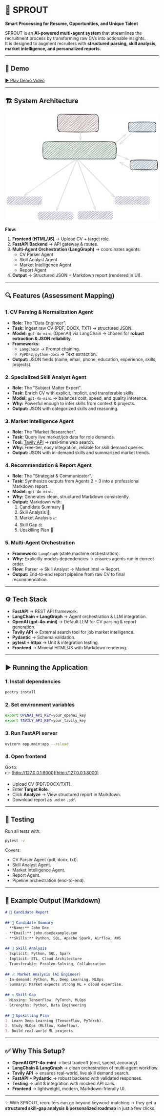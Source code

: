 # 🌱 SPROUT  
**Smart Processing for Resume, Opportunities, and Unique Talent**

SPROUT is an **AI-powered multi-agent system** that streamlines the recruitment process by transforming raw CVs into actionable insights.  
It is designed to augment recruiters with **structured parsing, skill analysis, market intelligence, and personalized reports**.

---

## 🎥 Demo
[▶️ Play Demo Video](docs/demo.mp4)

---

## 🏗️ System Architecture
![Architecture](docs/architecture.png)

**Flow:**
1. **Frontend (HTML/JS)** → Upload CV + target role.  
2. **FastAPI Backend** → API gateway & routes.  
3. **Multi-Agent Orchestration (LangGraph)** → coordinates agents:  
   - CV Parser Agent  
   - Skill Analyst Agent  
   - Market Intelligence Agent  
   - Report Agent  
4. **Output** → Structured JSON + Markdown report (rendered in UI).  

---

## 🔍 Features (Assessment Mapping)

### 1. CV Parsing & Normalization Agent
- **Role:** The "Data Engineer".  
- **Task:** Ingest raw CV (PDF, DOCX, TXT) → structured JSON.  
- **Model:** `gpt-4o-mini` (OpenAI) via LangChain → chosen for **robust extraction & JSON reliability**.  
- **Frameworks:**  
  - `LangChain` → Prompt chaining.  
  - `PyPDF2`, `python-docx` → Text extraction.  
- **Output:** JSON fields (name, email, phone, education, experience, skills, projects).  

### 2. Specialized Skill Analyst Agent
- **Role:** The "Subject Matter Expert".  
- **Task:** Enrich CV with explicit, implicit, and transferable skills.  
- **Model:** `gpt-4o-mini` → balances cost, speed, and quality inference.  
- **Why:** Powerful enough to infer skills from context & projects.  
- **Output:** JSON with categorized skills and reasoning.  

### 3. Market Intelligence Agent
- **Role:** The "Market Researcher".  
- **Task:** Query live market/job data for role demands.  
- **Tool:** [Tavily API](https://tavily.com) → real-time web search.  
- **Why:** Free-tier, easy integration, reliable for skill demand queries.  
- **Output:** JSON with in-demand skills and summarized market trends.  

### 4. Recommendation & Report Agent
- **Role:** The "Strategist & Communicator".  
- **Task:** Synthesize outputs from Agents 2 + 3 into a professional Markdown report.  
- **Model:** `gpt-4o-mini`.  
- **Why:** Generates clean, structured Markdown consistently.  
- **Output:** Markdown with:  
  1. Candidate Summary 👤  
  2. Skill Analysis 🧩  
  3. Market Analysis 📈  
  4. Skill Gap ⚖️  
  5. Upskilling Plan 🚀  

### 5. Multi-Agent Orchestration
- **Framework:** `LangGraph` (state machine orchestration).  
- **Why:** Explicitly models dependencies → ensures agents run in correct order.  
- **Flow:** Parser → Skill Analyst → Market Intel → Report.  
- **Output:** End-to-end report pipeline from raw CV to final recommendation.  

---

## ⚙️ Tech Stack
- **FastAPI** → REST API framework.  
- **LangChain + LangGraph** → Agent orchestration & LLM integration.  
- **OpenAI (gpt-4o-mini)** → Default LLM for CV parsing & report generation.  
- **Tavily API** → External search tool for job market intelligence.  
- **Pydantic** → Schema validation.  
- **pytest + httpx** → Unit & integration testing.  
- **Frontend** → Minimal HTML/JS with Markdown rendering.  

---

## ▶️ Running the Application

### 1. Install dependencies
```bash
poetry install
```

### 2. Set environment variables
```bash
export OPENAI_API_KEY=your_openai_key
export TAVILY_API_KEY=your_tavily_key
```

### 3. Run FastAPI server
```bash
uvicorn app.main:app --reload
```

### 4. Open frontend
Go to:  
👉 [http://127.0.0.1:8000](http://127.0.0.1:8000)  

- Upload CV (PDF/DOCX/TXT).  
- Enter **Target Role**.  
- Click **Analyze** → View structured report in Markdown.  
- Download report as `.md` or `.pdf`.  

---

## 🧪 Testing
Run all tests with:

```bash
pytest -v
```

Covers:  
- CV Parser Agent (pdf, docx, txt).  
- Skill Analyst Agent.  
- Market Intelligence Agent.  
- Report Agent.  
- Pipeline orchestration (end-to-end).  

---

## 📝 Example Output (Markdown)

```markdown
# 📄 Candidate Report

## 👤 Candidate Summary
- **Name:** John Doe
- **Email:** john.doe@example.com
- **Skills:** Python, SQL, Apache Spark, Airflow, AWS

## 🧩 Skill Analysis
- Explicit: Python, SQL, Spark
- Implicit: ETL, Cloud Architecture
- Transferable: Problem-Solving, Collaboration

## 📈 Market Analysis (AI Engineer)
- In-demand: Python, ML, Deep Learning, MLOps
- Summary: Market expects strong ML + cloud expertise.

## ⚖️ Skill Gap
- Missing: TensorFlow, PyTorch, MLOps
- Strengths: Python, Data Engineering

## 🚀 Upskilling Plan
1. Learn Deep Learning (TensorFlow, PyTorch).  
2. Study MLOps (MLflow, Kubeflow).  
3. Build real-world ML projects.  
```

---

## ✅ Why This Setup?
- **OpenAI GPT-4o-mini** → best tradeoff (cost, speed, accuracy).  
- **LangChain & LangGraph** → clean orchestration of multi-agent workflow.  
- **Tavily API** → ensures real-world, live skill demand search.  
- **FastAPI + Pydantic** → robust backend with validated responses.  
- **Testing** → unit & integration with mocked API calls.  
- **Frontend** → lightweight, modern, Markdown-friendly UI.  

---

✨ With SPROUT, recruiters can go beyond keyword-matching → they get a **structured skill-gap analysis & personalized roadmap** in just a few clicks.
